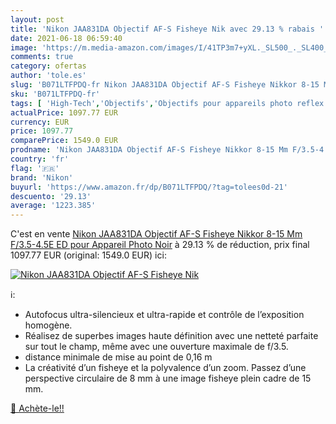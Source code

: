 ```yaml
---
layout: post
title: 'Nikon JAA831DA Objectif AF-S Fisheye Nik avec 29.13 % rabais '
date: 2021-06-18 06:59:40
image: 'https://m.media-amazon.com/images/I/41TP3m7+yXL._SL500_._SL400_.jpg'
comments: true
category: ofertas
author: 'tole.es'
slug: 'B071LTFPDQ-fr Nikon JAA831DA Objectif AF-S Fisheye Nikkor 8-15 Mm...'
sku: 'B071LTFPDQ-fr'
tags: [ 'High-Tech','Objectifs','Objectifs pour appareils photo reflex et hybrides','Objectifs pour reflex','Photo et caméscopes','nikon', ]
actualPrice: 1097.77 EUR
currency: EUR
price: 1097.77
comparePrice: 1549.0 EUR
prodname: 'Nikon JAA831DA Objectif AF-S Fisheye Nikkor 8-15 Mm F/3.5-4.5E ED pour Appareil Photo Noir'
country: 'fr'
flag: '🇫🇷'
brand: 'Nikon'
buyurl: 'https://www.amazon.fr/dp/B071LTFPDQ/?tag=tolees0d-21'
descuento: '29.13'
average: '1223.385'
---
```


C'est en vente [Nikon JAA831DA Objectif AF-S Fisheye Nikkor 8-15 Mm F/3.5-4.5E ED pour Appareil Photo Noir](https://www.amazon.fr/dp/B071LTFPDQ/?tag=tolees0d-21)  à  29.13 % de réduction, prix final  1097.77 EUR (original: 1549.0 EUR) ici:

[![Nikon JAA831DA Objectif AF-S Fisheye Nik](https://m.media-amazon.com/images/I/41TP3m7+yXL._SL500_._SL400_.jpg)](https://www.amazon.fr/dp/B071LTFPDQ/?tag=tolees0d-21)

ℹ️:

- Autofocus ultra-silencieux et ultra-rapide et contrôle de l’exposition homogène.
- Réalisez de superbes images haute définition avec une netteté parfaite sur tout le champ, même avec une ouverture maximale de f/3.5.
- distance minimale de mise au point de 0,16 m
- La créativité d’un fisheye et la polyvalence d’un zoom. Passez d’une perspective circulaire de 8 mm à une image fisheye plein cadre de 15 mm.

[🛒 Achète-le!!](https://www.amazon.fr/dp/B071LTFPDQ/?tag=tolees0d-21)
